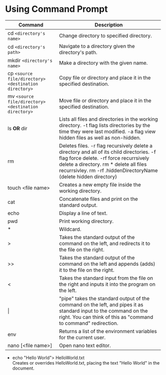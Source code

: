 # Using Command Prompt

|Command|Description|
|-|-|
|cd `<directory's name>`|Change directory to specified directory.|
|cd `<directory's path>`|Navigate to a directory given the directory's path.|
|mkdir `<directory's name>`|Make a directory with the given name.|
|cp `<source file/directory>` `<destination directory>`|Copy file or directory and place it in the specified destination.|
|mv `<source file/directory>` `<destination directory>`|Move file or directory and place it in the specified destination.|
|ls **OR** dir |Lists all files and directories in the working directory. -t flag lists directories by the time they were last modified. -a flag view hidden files as well as non-hidden.|
|rm <file name>|Deletes files. -r flag recursively delete a directory and all of its child directories. -f flag force delete. -rf force recurrsively delete a directory. rm * delete all files recurrsivley. rm -rf .hiddenDirectoryName (delete hidden directory)|
|touch \<file name> |Creates a new empty file inside the working directory.|
|cat|Concatenate files and print on the standard output.|
|echo|Display a line of text.|
|pwd|Print working directory.|
|*|Wildcard.|
|>| Takes the standard output of the command on the left, and redirects it to the file on the right.|
|>>|Takes the standard output of the command on the left and appends (adds) it to the file on the right.|
|<|Takes the standard input from the file on the right and inputs it into the program on the left.|
|\||"pipe" takes the standard output of the command on the left, and pipes it as standard input to the command on the right. You can think of this as "command to command" redirection.|
|env|Returns a list of the environment variables for the current user.|
|nano [\<file name>]|Open nano text editor.|

* echo "Hello World"> HelloWorld.txt<br>Creates or overrides HelloWorld.txt, placing the text "Hello World" in the document.
